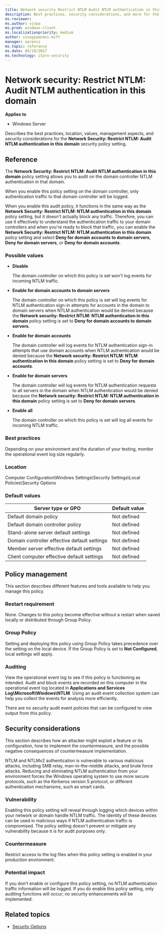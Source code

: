```yaml
---
title: Network security Restrict NTLM Audit NTLM authentication in this domain
description: Best practices, security considerations, and more for the security policy setting, Network Security Restrict NTLM Audit NTLM authentication in this domain.
ms.reviewer:
ms.author: vinpa
ms.prod: windows-client
ms.localizationpriority: medium
author: vinaypamnani-msft
manager: aaroncz
ms.topic: reference
ms.date: 04/19/2017
ms.technology: itpro-security
---
```


# Network security: Restrict NTLM: Audit NTLM authentication in this domain

**Applies to**
- Windows Server

Describes the best practices, location, values, management aspects, and security considerations for the **Network Security: Restrict NTLM: Audit NTLM authentication in this domain** security policy setting.

## Reference

The **Network Security: Restrict NTLM: Audit NTLM authentication in this domain** policy setting allows you to audit on the domain controller NTLM authentication in that domain.

When you enable this policy setting on the domain controller, only authentication traffic to that domain controller will be logged.

When you enable this audit policy, it functions in the same way as the **Network Security: Restrict NTLM: NTLM authentication in this domain** policy setting, but it doesn't actually block any traffic. Therefore, you can use it effectively to understand the authentication traffic to your domain controllers and when you're ready to block that traffic, you can enable the **Network Security: Restrict NTLM: NTLM authentication in this domain** policy setting and select **Deny for domain accounts to domain servers**, **Deny for domain servers**, or **Deny for domain accounts**.

### Possible values

-   **Disable**

    The domain controller on which this policy is set won't log events for incoming NTLM traffic.

-   **Enable for domain accounts to domain servers**

    The domain controller on which this policy is set will log events for NTLM authentication sign-in attempts for accounts in the domain to domain servers when NTLM authentication would be denied because the **Network security: Restrict NTLM: NTLM authentication in this domain** policy setting is set to **Deny for domain accounts to domain servers**.

-   **Enable for domain accounts**

    The domain controller will log events for NTLM authentication sign-in attempts that use domain accounts when NTLM authentication would be denied because the **Network security: Restrict NTLM: NTLM authentication in this domain** policy setting is set to **Deny for domain accounts**.

- **Enable for domain servers**

    The domain controller will log events for NTLM authentication requests to all servers in the domain when NTLM authentication would be denied because the **Network security: Restrict NTLM: NTLM authentication in this domain** policy setting is set to **Deny for domain servers**.

- **Enable all**

    The domain controller on which this policy is set will log all events for incoming NTLM traffic.

### Best practices

Depending on your environment and the duration of your testing, monitor the operational event log size regularly.

### Location

Computer Configuration\\Windows Settings\\Security Settings\\Local Policies\\Security Options

### Default values

| Server type or GPO | Default value |
| - | - |
| Default domain policy| Not defined|
| Default domain controller policy | Not defined|
| Stand-alone server default settings | Not defined|
| Domain controller effective default settings | Not defined|
| Member server effective default settings | Not defined|
| Client computer effective default settings | Not defined|

## Policy management

This section describes different features and tools available to help you manage this policy.

### Restart requirement

None. Changes to this policy become effective without a restart when saved locally or distributed through Group Policy.

### Group Policy

Setting and deploying this policy using Group Policy takes precedence over the setting on the local device. If the Group Policy is set to **Not Configured**, local settings will apply.

### Auditing

View the operational event log to see if this policy is functioning as intended. Audit and block events are recorded on this computer in the operational event log located in **Applications and Services Log\\Microsoft\\Windows\\NTLM**. Using an audit event collection system can help you collect the events for analysis more efficiently.

There are no security audit event policies that can be configured to view output from this policy.

## Security considerations

This section describes how an attacker might exploit a feature or its configuration, how to implement the countermeasure, and the possible negative consequences of countermeasure implementation.

NTLM and NTLMv2 authentication is vulnerable to various malicious attacks, including SMB relay, man-in-the-middle attacks, and brute force attacks. Reducing and eliminating NTLM authentication from your environment forces the Windows operating system to use more secure protocols, such as the
Kerberos version 5 protocol, or different authentication mechanisms, such as smart cards.

### Vulnerability

Enabling this policy setting will reveal through logging which devices within your network or domain handle NTLM traffic. The identity of these devices can be used in malicious ways if NTLM authentication traffic is compromised. The policy setting doesn't prevent or mitigate any vulnerability because it is for audit purposes only.
### Countermeasure

Restrict access to the log files when this policy setting is enabled in your production environment.

### Potential impact

If you don't enable or configure this policy setting, no NTLM authentication traffic information will be logged. If you do enable this policy setting, only auditing functions will occur; no security enhancements will be implemented.

## Related topics

- [Security Options](security-options.md)
